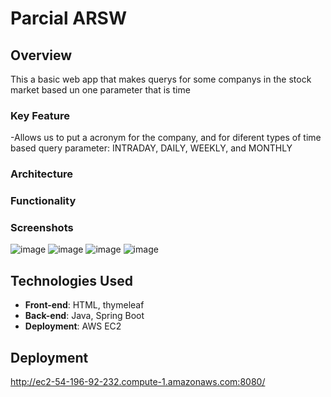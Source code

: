 # Parcial ARSW
## Overview
This a basic web app that makes querys for some companys in the stock market based un one parameter that is time
### Key Feature
-Allows us to put a acronym for the company, and for diferent types of time based query parameter: INTRADAY, DAILY, WEEKLY, and MONTHLY
### Architecture
### Functionality
### Screenshots
![image](https://github.com/juaneortiz1/Parcial_ARSW/assets/97971732/4ab02a40-88b7-4d7f-800c-6bb91e2da1df)
![image](https://github.com/juaneortiz1/Parcial_ARSW/assets/97971732/242362d6-4e2b-4593-8be7-93aba5bc9e7b)
![image](https://github.com/juaneortiz1/Parcial_ARSW/assets/97971732/7607436d-3979-4556-a029-9e7059a0d71f)
![image](https://github.com/juaneortiz1/Parcial_ARSW/assets/97971732/0fa3b320-8773-4aad-81f8-029a4cd2ef8a)


## Technologies Used
- **Front-end**: HTML, thymeleaf
- **Back-end**: Java, Spring Boot
- **Deployment**: AWS EC2


## Deployment
http://ec2-54-196-92-232.compute-1.amazonaws.com:8080/
